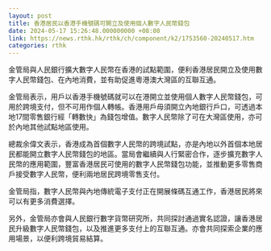 ```yaml
---
layout: post
title: 香港居民以香港手機號碼可開立及使用個人數字人民幣錢包
date: 2024-05-17 15:26:48.000000000 +08:00
link: https://news.rthk.hk/rthk/ch/component/k2/1753560-20240517.htm
categories: rthk
---
```


金管局與人民銀行擴大數字人民幣在香港的試點範圍，便利香港居民開立及使用數字人民幣錢包、在內地消費，並有助促進粵港澳大灣區的互聯互通。

金管局表示，用戶以香港手機號碼就可以在港開立並使用個人數字人民幣錢包，可用於跨境支付，但不可用作個人轉帳。香港用戶毋須開立內地銀行戶口，可透過本地17間零售銀行經「轉數快」為錢包增值。數字人民幣除了可在大灣區使用，亦可於內地其他試點地區使用。

總裁余偉文表示，香港成為首個數字人民幣的跨境試點，亦是內地以外首個本地居民都能開立數字人民幣錢包的地區。當局會繼續與人行緊密合作，逐步擴充數字人民幣的應用範圍，豐富香港居民可使用的數字人民幣錢包功能，並推動更多零售商戶接受數字人民幣，便利兩地居民跨境零售支付。

金管局指，數字人民幣與內地傳統電子支付正在開展條碼互通工作，香港居民將來可以有更多消費選擇。

另外，金管局亦會與人民銀行數字貨幣研究所，共同探討通過實名認證，讓香港居民升級數字人民幣錢包，以及推進更多支付上的互聯互通。亦會共同探索企業的應用場景，以便利跨境貿易結算。
